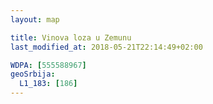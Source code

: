 ```yaml
---
layout: map

title: Vinova loza u Zemunu
last_modified_at: 2018-05-21T22:14:49+02:00

WDPA: [555588967]
geoSrbija:
  L1_183: [186]
---
```

